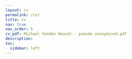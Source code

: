 ```yaml
---
layout: cv
permalink: /cv/
title: cv
nav: true
nav_order: 5
cv_pdf: Michael Vanden Heuvel - pseudo anonymized.pdf
description:
toc:
  sidebar: left
---
```

